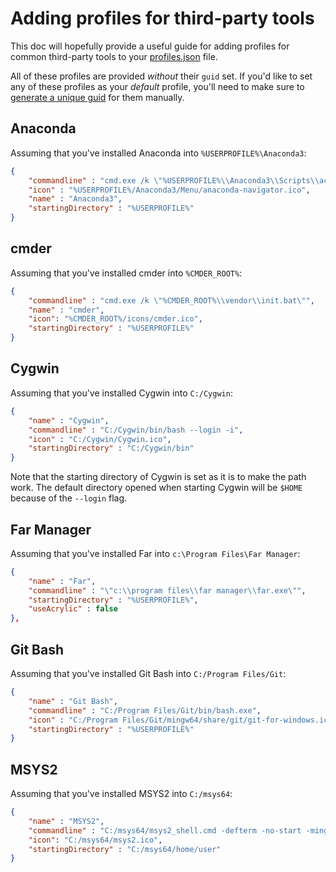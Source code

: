 # Adding profiles for third-party tools

This doc will hopefully provide a useful guide for adding profiles for common
third-party tools to your
[profiles.json](https://github.com/microsoft/terminal/blob/master/doc/user-docs/UsingJsonSettings.md)
file.

All of these profiles are provided _without_ their `guid` set. If you'd like to
set any of these profiles as your _default_ profile, you'll need to make sure to
[generate a unique guid](https://www.guidgenerator.com/) for them manually.

## Anaconda

Assuming that you've installed Anaconda into `%USERPROFILE%\Anaconda3`:

```json
{
    "commandline" : "cmd.exe /k \"%USERPROFILE%\\Anaconda3\\Scripts\\activate.bat %USERPROFILE%\\Anaconda3\"",
    "icon" : "%USERPROFILE%/Anaconda3/Menu/anaconda-navigator.ico",
    "name" : "Anaconda3",
    "startingDirectory" : "%USERPROFILE%"
}
```

## cmder

Assuming that you've installed cmder into `%CMDER_ROOT%`:

```json
{
    "commandline" : "cmd.exe /k \"%CMDER_ROOT%\\vendor\\init.bat\"",
    "name" : "cmder",
    "icon": "%CMDER_ROOT%/icons/cmder.ico",
    "startingDirectory" : "%USERPROFILE%"
}
```

## Cygwin

Assuming that you've installed Cygwin into `C:/Cygwin`:

```json
{
    "name" : "Cygwin",
    "commandline" : "C:/Cygwin/bin/bash --login -i",
    "icon" : "C:/Cygwin/Cygwin.ico",
    "startingDirectory" : "C:/Cygwin/bin"
}
```

Note that the starting directory of Cygwin is set as it is to make the path
work. The default directory opened when starting Cygwin will be `$HOME` because
of the `--login` flag.

## Far Manager

Assuming that you've installed Far into `c:\Program Files\Far Manager`:

```json
{
    "name" : "Far",
    "commandline" : "\"c:\\program files\\far manager\\far.exe\"",
    "startingDirectory" : "%USERPROFILE%",
    "useAcrylic" : false
},
```

## Git Bash

Assuming that you've installed Git Bash into `C:/Program Files/Git`:

```json
{
    "name" : "Git Bash",
    "commandline" : "C:/Program Files/Git/bin/bash.exe",
    "icon" : "C:/Program Files/Git/mingw64/share/git/git-for-windows.ico",
    "startingDirectory" : "%USERPROFILE%"
}
````

## MSYS2

Assuming that you've installed MSYS2 into `C:/msys64`:

```json
{
    "name" : "MSYS2",
    "commandline" : "C:/msys64/msys2_shell.cmd -defterm -no-start -mingw64",
    "icon": "C:/msys64/msys2.ico",
    "startingDirectory" : "C:/msys64/home/user"
}
````

<!-- Adding a tool here? Make sure to add it in alphabetical order! -->
